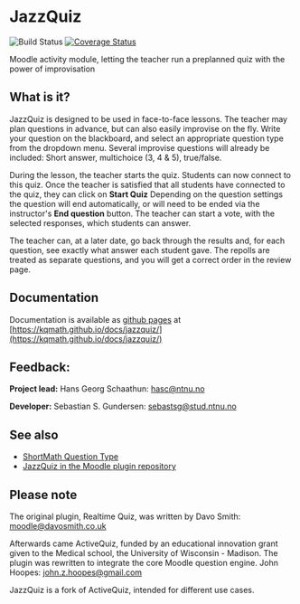 # JazzQuiz

![Build Status](https://github.com/KQMATH/moodle-mod_jazzquiz/workflows/build/badge.svg?branch=master)
[![Coverage Status](https://coveralls.io/repos/github/KQMATH/moodle-mod_jazzquiz/badge.svg?branch=master)](https://coveralls.io/github/KQMATH/moodle-mod_jazzquiz?branch=master)

Moodle activity module, letting the teacher run a preplanned quiz with the power of improvisation

## What is it?
JazzQuiz is designed to be used in face-to-face lessons.
The teacher may plan questions in advance, but can also easily improvise on the fly.
Write your question on the blackboard, and select an appropriate question type from the dropdown menu.
Several improvise questions will already be included: Short answer, multichoice (3, 4 & 5), true/false.

During the lesson, the teacher starts the quiz. Students can now connect to this quiz.
Once the teacher is satisfied that all students have connected to the quiz, they can click on **Start Quiz**
Depending on the question settings the question will end automatically, or will need to be ended via the instructor's
**End question** button. The teacher can start a vote, with the selected responses, which students can answer.

The teacher can, at a later date, go back through the results and, for each question, see exactly what answer each student gave.
The repolls are treated as separate questions, and you will get a correct order in the review page.

## Documentation


Documentation is available as
[github pages](https://kqmath.github.io/) at
[https://kqmath.github.io/docs/jazzquiz/](https://kqmath.github.io/docs/jazzquiz/)

## Feedback:

**Project lead:** Hans Georg Schaathun: <hasc@ntnu.no>

**Developer:** Sebastian S. Gundersen: <sebastsg@stud.ntnu.no>

## See also

+ [ShortMath Question Type](https://github.com/KQMATH/moodle-qtype_shortmath)
+ [JazzQuiz in the Moodle plugin repository](https://moodle.org/plugins/mod_jazzquiz)

## Please note
The original plugin, Realtime Quiz, was written by Davo Smith: <moodle@davosmith.co.uk>

Afterwards came ActiveQuiz, funded by an educational innovation grant given to the Medical school, the University of Wisconsin - Madison.
The plugin was rewritten to integrate the core Moodle question engine. John Hoopes: <john.z.hoopes@gmail.com>

JazzQuiz is a fork of ActiveQuiz, intended for different use cases.
